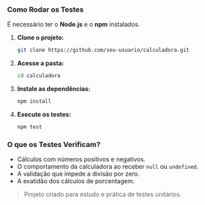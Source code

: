 
### Como Rodar os Testes

É necessário ter o **Node.js** e o **npm** instalados.

1.  **Clone o projeto:**
    ```bash
    git clone https://github.com/seu-usuario/calculadora.git
    ```
2.  **Acesse a pasta:**
    ```bash
    cd calculadora
    ```
3.  **Instale as dependências:**
    ```bash
    npm install
    ```
4.  **Execute os testes:**
    ```bash
    npm test
    ```

### O que os Testes Verificam?

*   Cálculos com números positivos e negativos.
*   O comportamento da calculadora ao receber `null` ou `undefined`.
*   A validação que impede a divisão por zero.
*   A exatidão dos cálculos de porcentagem.

> Projeto criado para estudo e prática de testes unitários.
